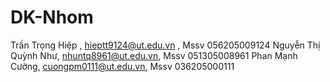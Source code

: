 # DK-Nhom
Trần Trọng Hiệp , hieptt9124@ut.edu.vn , Mssv 056205009124
Nguyễn Thị Quỳnh Như, nhuntq8961@ut.edu.vn, Mssv 051305008961
Phan Mạnh Cường, cuongpm0111@ut.edu.vn, Mssv 036205000111
